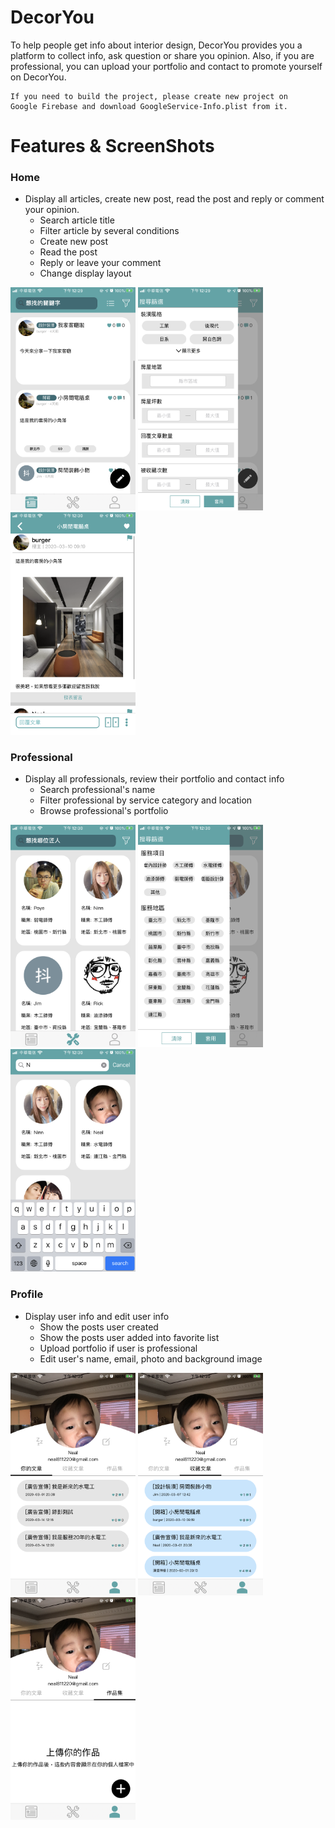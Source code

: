 # DecorYou
To help people get info about interior design, DecorYou provides you a platform to collect info, ask question or share you opinion. Also, if you are professional, you can upload your portfolio and contact to promote yourself on DecorYou.



```
If you need to build the project, please create new project on 
Google Firebase and download GoogleService-Info.plist from it.
```

# Features & ScreenShots

### Home
* Display all articles, create new post, read the post and reply or comment your opinion.
  * Search article title
  * Filter article by several conditions
  * Create new post
  * Read the post
  * Reply or leave your comment
  * Change display layout
  
<img src="https://github.com/HamburgerGodThief/DecorYou/blob/develop/DecorYouDemo/IMG_7470.PNG" width="200"/> <img src="https://github.com/HamburgerGodThief/DecorYou/blob/develop/DecorYouDemo/IMG_7471.PNG" width="200"/> <img src="https://github.com/HamburgerGodThief/DecorYou/blob/develop/DecorYouDemo/IMG_7472.PNG" width="200"/>
  
  
### Professional
* Display all professionals, review their portfolio and contact info
  * Search professional's name
  * Filter professional by service category and location
  * Browse professional's portfolio

<img src="https://github.com/HamburgerGodThief/DecorYou/blob/develop/DecorYouDemo/IMG_7473.PNG" width="200"/> <img src="https://github.com/HamburgerGodThief/DecorYou/blob/develop/DecorYouDemo/IMG_7474.PNG" width="200"/> <img src="https://github.com/HamburgerGodThief/DecorYou/blob/develop/DecorYouDemo/IMG_7475.PNG" width="200"/>
  
### Profile
* Display user info and edit user info
  * Show the posts user created
  * Show the posts user added into favorite list
  * Upload portfolio if user is professional 
  * Edit user's name, email, photo and background image

<img src="https://github.com/HamburgerGodThief/DecorYou/blob/develop/DecorYouDemo/IMG_7476.PNG" width="200"/> <img src="https://github.com/HamburgerGodThief/DecorYou/blob/develop/DecorYouDemo/IMG_7477.PNG" width="200"/> <img src="https://github.com/HamburgerGodThief/DecorYou/blob/develop/DecorYouDemo/IMG_7478.PNG" width="200"/>
  
